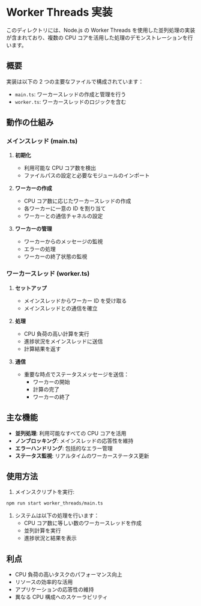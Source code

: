 # Worker Threads 実装

このディレクトリには、Node.js の Worker Threads を使用した並列処理の実装が含まれており、複数の CPU コアを活用した処理のデモンストレーションを行います。

## 概要

実装は以下の 2 つの主要なファイルで構成されています：

- `main.ts`: ワーカースレッドの作成と管理を行う
- `worker.ts`: ワーカースレッドのロジックを含む

## 動作の仕組み

### メインスレッド (main.ts)

1. **初期化**

   - 利用可能な CPU コア数を検出
   - ファイルパスの設定と必要なモジュールのインポート

2. **ワーカーの作成**

   - CPU コア数に応じたワーカースレッドの作成
   - 各ワーカーに一意の ID を割り当て
   - ワーカーとの通信チャネルの設定

3. **ワーカーの管理**
   - ワーカーからのメッセージの監視
   - エラーの処理
   - ワーカーの終了状態の監視

### ワーカースレッド (worker.ts)

1. **セットアップ**

   - メインスレッドからワーカー ID を受け取る
   - メインスレッドとの通信を確立

2. **処理**

   - CPU 負荷の高い計算を実行
   - 進捗状況をメインスレッドに送信
   - 計算結果を返す

3. **通信**
   - 重要な時点でステータスメッセージを送信：
     - ワーカーの開始
     - 計算の完了
     - ワーカーの終了

## 主な機能

- **並列処理**: 利用可能なすべての CPU コアを活用
- **ノンブロッキング**: メインスレッドの応答性を維持
- **エラーハンドリング**: 包括的なエラー管理
- **ステータス監視**: リアルタイムのワーカーステータス更新

## 使用方法

1. メインスクリプトを実行:

```bash
npm run start worker_threads/main.ts
```

1. システムは以下の処理を行います：
   - CPU コア数に等しい数のワーカースレッドを作成
   - 並列計算を実行
   - 進捗状況と結果を表示

## 利点

- CPU 負荷の高いタスクのパフォーマンス向上
- リソースの効率的な活用
- アプリケーションの応答性の維持
- 異なる CPU 構成へのスケーラビリティ
